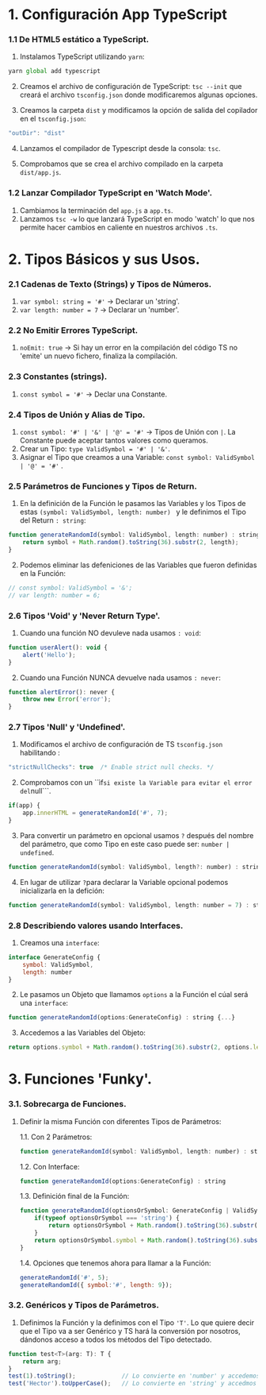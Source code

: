 
# 1. Configuración App TypeScript

### 1.1 De HTML5 estático a TypeScript.
1. Instalamos TypeScript utilizando ```yarn```: 
```javascript
yarn global add typescript
```

2. Creamos el archivo de configuración de TypeScript:
    ```tsc --init``` que creará el archivo ```tsconfig.json``` donde modificaremos algunas opciones.

3. Creamos la carpeta ```dist``` y modificamos la opción de salida del copilador en el ```tsconfig.json```:
```javascript
"outDir": "dist"
```

4. Lanzamos el compilador de Typescript desde la consola: ```tsc```.

5. Comprobamos que se crea el archivo compilado en la carpeta ```dist/app.js```.

### 1.2 Lanzar Compilador TypeScript en 'Watch Mode'.
1. Cambiamos la terminación del ```app.js``` a ```app.ts```.
2. Lanzamos ```tsc -w``` lo que lanzará TypeScript en modo 'watch' lo que nos permite hacer cambios en caliente en nuestros archivos ```.ts```.


# 2. Tipos Básicos y sus Usos.

### 2.1 Cadenas de Texto (Strings) y Tipos de Números.
1. ``` var symbol: string = '#' ``` -> Declarar un 'string'.
2. ``` var length: number = 7 ``` -> Declarar un 'number'.

### 2.2 No Emitir Errores TypeScript.
1. ``` noEmit: true ``` -> Si hay un error en la compilación del código TS no 'emite' un nuevo fichero, finaliza la compilación.

### 2.3 Constantes (strings).
1. ``` const symbol = '#' ``` -> Declar una Constante.

### 2.4 Tipos de Unión y Alias de Tipo.
1. ``` const symbol: '#' | '&' | '@' = '#' ``` -> Tipos de Unión con ``` | ```. La Constante puede aceptar tantos valores como queramos.
2. Crear un Tipo: ``` type ValidSymbol = '#' | '&' ```.
3. Asignar el Tipo que creamos a una Variable: ``` const symbol: ValidSymbol | '@' = '#' ``` .

### 2.5 Parámetros de Funciones y Tipos de Return.
1. En la definición de la Función le pasamos las Variables y los Tipos de estas ```(symbol: ValidSymbol, length: number) ```  y le definimos el Tipo del Return ``` : string ```:
```javascript
function generateRandomId(symbol: ValidSymbol, length: number) : string {
    return symbol + Math.random().toString(36).substr(2, length);
}
```
2. Podemos eliminar las defeniciones de las Variables que fueron definidas en la Función:
```javascript
// const symbol: ValidSymbol = '&';
// var length: number = 6;
```
### 2.6 Tipos 'Void' y 'Never Return Type'.
1. Cuando una función NO devuleve nada usamos ```: void```:
```javascript
function userAlert(): void {
    alert('Hello');
}
```
2. Cuando una Función NUNCA devuelve nada usamos ```: never```:
```javascript
function alertError(): never {
    throw new Error('error');
}
```

### 2.7 Tipos 'Null' y 'Undefined'.
1. Modificamos el archivo de configuración de TS ```tsconfig.json``` habilitando :
```javascript
"strictNullChecks": true  /* Enable strict null checks. */
```
2. Comprobamos con un ``ìf``` si existe la Variable para evitar el error del ```null```.
```javascript
if(app) {
    app.innerHTML = generateRandomId('#', 7);
}   
```
3. Para convertir un parámetro en opcional usamos ```?``` después del nombre del parámetro, que como Tipo en este caso puede ser: ```number | undefined```.
```javascript
function generateRandomId(symbol: ValidSymbol, length?: number) : string
```
4. En lugar de utilizar ```?```para declarar la Variable opcional podemos inicializarla en la defición:
```javascript
function generateRandomId(symbol: ValidSymbol, length: number = 7) : string
```

### 2.8 Describiendo valores usando Interfaces.
1. Creamos una ```interface```:
```javascript
interface GenerateConfig {
    symbol: ValidSymbol,
    length: number
}
```
2. Le pasamos un Objeto que llamamos ```options``` a la Función el cúal será una ```interface```:
```javascript
function generateRandomId(options:GenerateConfig) : string {...}
```
3. Accedemos a las Variables del Objeto:
```javascript
return options.symbol + Math.random().toString(36).substr(2, options.length);
```

# 3. Funciones 'Funky'.

### 3.1. Sobrecarga de Funciones.
1. Definir la misma Función con diferentes Tipos de Parámetros:

    1.1. Con 2 Parámetros:
    ```javascript
    function generateRandomId(symbol: ValidSymbol, length: number) : string 
    ```

    1.2. Con Interface:
    ```javascript
    function generateRandomId(options:GenerateConfig) : string
    ```

    1.3. Definición final de la Función:
    ```javascript
    function generateRandomId(optionsOrSymbol: GenerateConfig | ValidSymbol) : string {
        if(typeof optionsOrSymbol === 'string') {
            return optionsOrSymbol + Math.random().toString(36).substr(2, length);    
        }
        return optionsOrSymbol.symbol + Math.random().toString(36).substr(2, optionsOrSymbol.length);
    }
    ```

    1.4. Opciones que tenemos ahora para llamar a la Función:
    ```javascript
    generateRandomId('#', 5);
    generateRandomId({ symbol:'#', length: 9});
    ```

### 3.2. Genéricos y Tipos de Parámetros.
1. Definimos la Función y la definimos con el Tipo ```'T'```. Lo que quiere decir que el Tipo va a ser Genérico y TS hará la conversión por nosotros, dándonos acceso a todos los métodos del Tipo detectado.
```javascript
function test<T>(arg: T): T {
    return arg;
}
test(1).toString();             // Lo convierte en 'number' y accedemos a sus métodos de 'number'.
test('Hector').toUpperCase();   // Lo convierte en 'string' y accedmos a los métodos de 'string'.
```